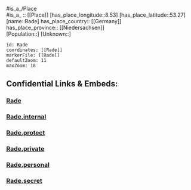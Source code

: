 ﻿---
location: [53.27,8.53] 
mapzoom: [7,12] 
mapmarker: city 
type: City
tags:
- geo/City


SpocWebEntityId: 33598
isDeleted: false
confidential: public

---
#is_a_/Place  
#is_a_ :: [[Place]] 
[has_place_longitude::8.53] 
[has_place_latitude::53.27] 
[name::Rade] 
has_place_country:: [[Germany]]  
has_place_province:: [[Niedersachsen]]  
[Population::] 
[Unknown::] 


```leaflet
id: Rade
coordinates: [[Rade]] 
markerFile: [[Rade]] 
defaultZoom: 11 
maxZoom: 18
```


## Confidential Links & Embeds: 

### [Rade](/_public/Earth/Continent/Europe/Europe~Central/Germany/Germany~West/Niedersachsen/counties~Niedersachsen/Osterholz/cities~Osterholz/Schwanewede/boroughs~Schwanewede/Rade.md) 

### [Rade.internal](/_internal/Earth/Continent/Europe/Europe~Central/Germany/Germany~West/Niedersachsen/counties~Niedersachsen/Osterholz/cities~Osterholz/Schwanewede/boroughs~Schwanewede/Rade.internal.md) 

### [Rade.protect](/_protect/Earth/Continent/Europe/Europe~Central/Germany/Germany~West/Niedersachsen/counties~Niedersachsen/Osterholz/cities~Osterholz/Schwanewede/boroughs~Schwanewede/Rade.protect.md) 

### [Rade.private](/_private/Earth/Continent/Europe/Europe~Central/Germany/Germany~West/Niedersachsen/counties~Niedersachsen/Osterholz/cities~Osterholz/Schwanewede/boroughs~Schwanewede/Rade.private.md) 

### [Rade.personal](/_personal/Earth/Continent/Europe/Europe~Central/Germany/Germany~West/Niedersachsen/counties~Niedersachsen/Osterholz/cities~Osterholz/Schwanewede/boroughs~Schwanewede/Rade.personal.md) 

### [Rade.secret](/_secret/Earth/Continent/Europe/Europe~Central/Germany/Germany~West/Niedersachsen/counties~Niedersachsen/Osterholz/cities~Osterholz/Schwanewede/boroughs~Schwanewede/Rade.secret.md) 
